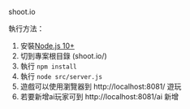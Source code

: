 shoot.io

執行方法：

1. 安裝[Node.js 10+](https://nodejs.org/dist/latest-v10.x/)
2. 切到專案根目錄 (shoot.io/)
3. 執行 `npm install`
4. 執行 `node src/server.js`
5. 遊戲可以使用瀏覽器到 http://localhost:8081/ 遊玩
6. 若要新增ai玩家可到 http://localhost:8081/ai 新增
